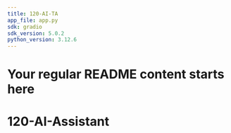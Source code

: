 ```yaml
---
title: 120-AI-TA
app_file: app.py
sdk: gradio
sdk_version: 5.0.2
python_version: 3.12.6
---
```


# Your regular README content starts here
# 120-AI-Assistant
